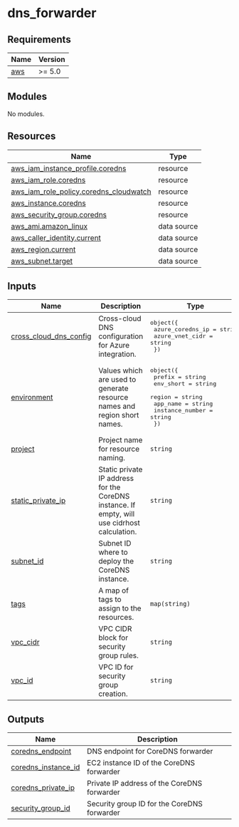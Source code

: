 # dns_forwarder

<!-- BEGIN_TF_DOCS -->
## Requirements

| Name | Version |
|------|---------|
| <a name="requirement_aws"></a> [aws](#requirement\_aws) | >= 5.0 |

## Modules

No modules.

## Resources

| Name | Type |
|------|------|
| [aws_iam_instance_profile.coredns](https://registry.terraform.io/providers/hashicorp/aws/latest/docs/resources/iam_instance_profile) | resource |
| [aws_iam_role.coredns](https://registry.terraform.io/providers/hashicorp/aws/latest/docs/resources/iam_role) | resource |
| [aws_iam_role_policy.coredns_cloudwatch](https://registry.terraform.io/providers/hashicorp/aws/latest/docs/resources/iam_role_policy) | resource |
| [aws_instance.coredns](https://registry.terraform.io/providers/hashicorp/aws/latest/docs/resources/instance) | resource |
| [aws_security_group.coredns](https://registry.terraform.io/providers/hashicorp/aws/latest/docs/resources/security_group) | resource |
| [aws_ami.amazon_linux](https://registry.terraform.io/providers/hashicorp/aws/latest/docs/data-sources/ami) | data source |
| [aws_caller_identity.current](https://registry.terraform.io/providers/hashicorp/aws/latest/docs/data-sources/caller_identity) | data source |
| [aws_region.current](https://registry.terraform.io/providers/hashicorp/aws/latest/docs/data-sources/region) | data source |
| [aws_subnet.target](https://registry.terraform.io/providers/hashicorp/aws/latest/docs/data-sources/subnet) | data source |

## Inputs

| Name | Description | Type | Default | Required |
|------|-------------|------|---------|:--------:|
| <a name="input_cross_cloud_dns_config"></a> [cross\_cloud\_dns\_config](#input\_cross\_cloud\_dns\_config) | Cross-cloud DNS configuration for Azure integration. | <pre>object({<br/>    azure_coredns_ip = string<br/>    azure_vnet_cidr  = string<br/>  })</pre> | n/a | yes |
| <a name="input_environment"></a> [environment](#input\_environment) | Values which are used to generate resource names and region short names. | <pre>object({<br/>    prefix          = string<br/>    env_short       = string<br/>    region          = string<br/>    app_name        = string<br/>    instance_number = string<br/>  })</pre> | n/a | yes |
| <a name="input_project"></a> [project](#input\_project) | Project name for resource naming. | `string` | n/a | yes |
| <a name="input_static_private_ip"></a> [static\_private\_ip](#input\_static\_private\_ip) | Static private IP address for the CoreDNS instance. If empty, will use cidrhost calculation. | `string` | `""` | no |
| <a name="input_subnet_id"></a> [subnet\_id](#input\_subnet\_id) | Subnet ID where to deploy the CoreDNS instance. | `string` | n/a | yes |
| <a name="input_tags"></a> [tags](#input\_tags) | A map of tags to assign to the resources. | `map(string)` | n/a | yes |
| <a name="input_vpc_cidr"></a> [vpc\_cidr](#input\_vpc\_cidr) | VPC CIDR block for security group rules. | `string` | n/a | yes |
| <a name="input_vpc_id"></a> [vpc\_id](#input\_vpc\_id) | VPC ID for security group creation. | `string` | n/a | yes |

## Outputs

| Name | Description |
|------|-------------|
| <a name="output_coredns_endpoint"></a> [coredns\_endpoint](#output\_coredns\_endpoint) | DNS endpoint for CoreDNS forwarder |
| <a name="output_coredns_instance_id"></a> [coredns\_instance\_id](#output\_coredns\_instance\_id) | EC2 instance ID of the CoreDNS forwarder |
| <a name="output_coredns_private_ip"></a> [coredns\_private\_ip](#output\_coredns\_private\_ip) | Private IP address of the CoreDNS forwarder |
| <a name="output_security_group_id"></a> [security\_group\_id](#output\_security\_group\_id) | Security group ID for the CoreDNS forwarder |
<!-- END_TF_DOCS -->

